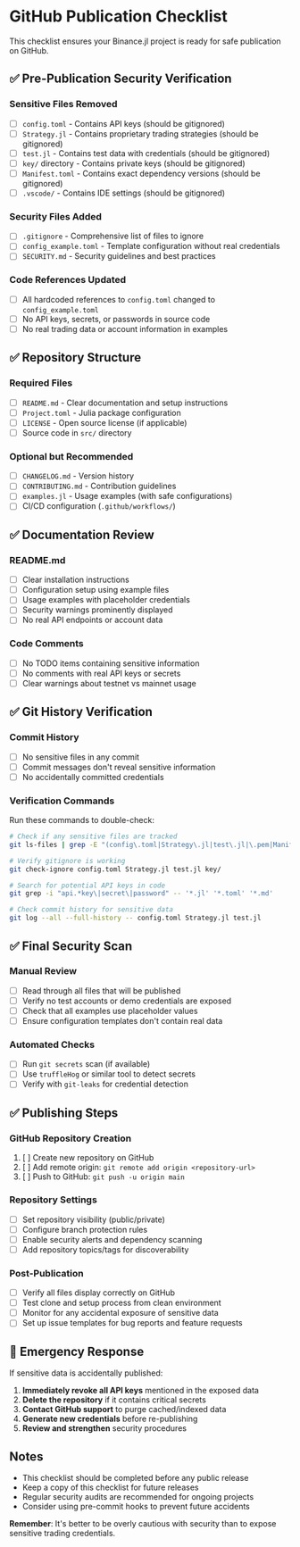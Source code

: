 # GitHub Publication Checklist

This checklist ensures your Binance.jl project is ready for safe publication on GitHub.

## ✅ Pre-Publication Security Verification

### Sensitive Files Removed
- [ ] `config.toml` - Contains API keys (should be gitignored)
- [ ] `Strategy.jl` - Contains proprietary trading strategies (should be gitignored)
- [ ] `test.jl` - Contains test data with credentials (should be gitignored)
- [ ] `key/` directory - Contains private keys (should be gitignored)
- [ ] `Manifest.toml` - Contains exact dependency versions (should be gitignored)
- [ ] `.vscode/` - Contains IDE settings (should be gitignored)

### Security Files Added
- [ ] `.gitignore` - Comprehensive list of files to ignore
- [ ] `config_example.toml` - Template configuration without real credentials
- [ ] `SECURITY.md` - Security guidelines and best practices

### Code References Updated
- [ ] All hardcoded references to `config.toml` changed to `config_example.toml`
- [ ] No API keys, secrets, or passwords in source code
- [ ] No real trading data or account information in examples

## ✅ Repository Structure

### Required Files
- [ ] `README.md` - Clear documentation and setup instructions
- [ ] `Project.toml` - Julia package configuration
- [ ] `LICENSE` - Open source license (if applicable)
- [ ] Source code in `src/` directory

### Optional but Recommended
- [ ] `CHANGELOG.md` - Version history
- [ ] `CONTRIBUTING.md` - Contribution guidelines
- [ ] `examples.jl` - Usage examples (with safe configurations)
- [ ] CI/CD configuration (`.github/workflows/`)

## ✅ Documentation Review

### README.md
- [ ] Clear installation instructions
- [ ] Configuration setup using example files
- [ ] Usage examples with placeholder credentials
- [ ] Security warnings prominently displayed
- [ ] No real API endpoints or account data

### Code Comments
- [ ] No TODO items containing sensitive information
- [ ] No comments with real API keys or secrets
- [ ] Clear warnings about testnet vs mainnet usage

## ✅ Git History Verification

### Commit History
- [ ] No sensitive files in any commit
- [ ] Commit messages don't reveal sensitive information
- [ ] No accidentally committed credentials

### Verification Commands
Run these commands to double-check:

```bash
# Check if any sensitive files are tracked
git ls-files | grep -E "(config\.toml|Strategy\.jl|test\.jl|\.pem|Manifest\.toml)"

# Verify gitignore is working
git check-ignore config.toml Strategy.jl test.jl key/

# Search for potential API keys in code
git grep -i "api.*key\|secret\|password" -- '*.jl' '*.toml' '*.md'

# Check commit history for sensitive data
git log --all --full-history -- config.toml Strategy.jl test.jl
```

## ✅ Final Security Scan

### Manual Review
- [ ] Read through all files that will be published
- [ ] Verify no test accounts or demo credentials are exposed
- [ ] Check that all examples use placeholder values
- [ ] Ensure configuration templates don't contain real data

### Automated Checks
- [ ] Run `git secrets` scan (if available)
- [ ] Use `truffleHog` or similar tool to detect secrets
- [ ] Verify with `git-leaks` for credential detection

## ✅ Publishing Steps

### GitHub Repository Creation
1. [ ] Create new repository on GitHub
2. [ ] Add remote origin: `git remote add origin <repository-url>`
3. [ ] Push to GitHub: `git push -u origin main`

### Repository Settings
- [ ] Set repository visibility (public/private)
- [ ] Configure branch protection rules
- [ ] Enable security alerts and dependency scanning
- [ ] Add repository topics/tags for discoverability

### Post-Publication
- [ ] Verify all files display correctly on GitHub
- [ ] Test clone and setup process from clean environment
- [ ] Monitor for any accidental exposure of sensitive data
- [ ] Set up issue templates for bug reports and feature requests

## 🚨 Emergency Response

If sensitive data is accidentally published:

1. **Immediately revoke all API keys** mentioned in the exposed data
2. **Delete the repository** if it contains critical secrets
3. **Contact GitHub support** to purge cached/indexed data
4. **Generate new credentials** before re-publishing
5. **Review and strengthen** security procedures

## Notes

- This checklist should be completed before any public release
- Keep a copy of this checklist for future releases
- Regular security audits are recommended for ongoing projects
- Consider using pre-commit hooks to prevent future accidents

**Remember**: It's better to be overly cautious with security than to expose sensitive trading credentials.